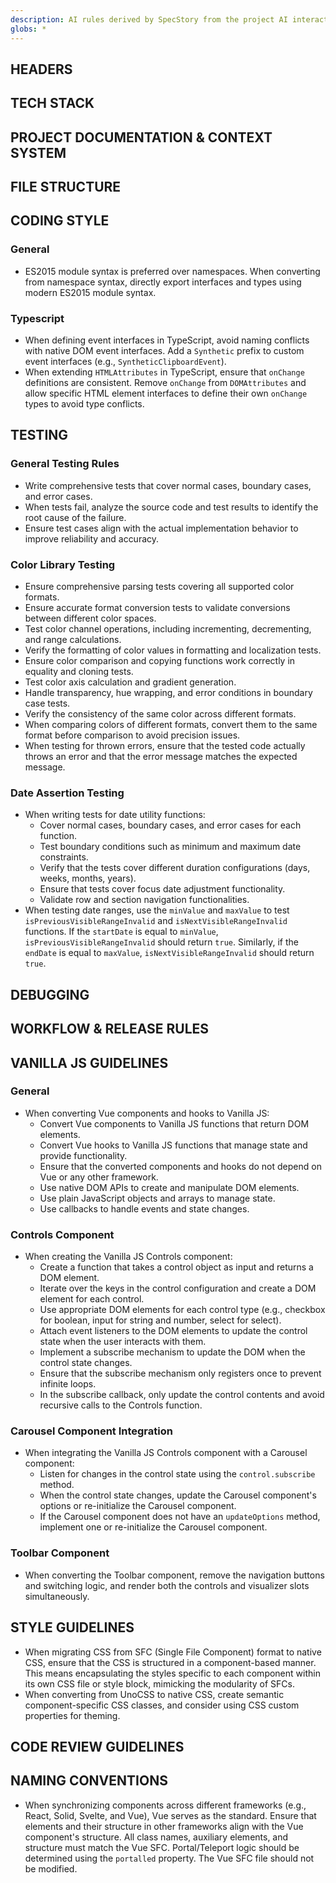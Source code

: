 ```yaml
---
description: AI rules derived by SpecStory from the project AI interaction history
globs: *
---
```


## HEADERS

## TECH STACK

## PROJECT DOCUMENTATION & CONTEXT SYSTEM

## FILE STRUCTURE

## CODING STYLE

### General

- ES2015 module syntax is preferred over namespaces. When converting from namespace syntax, directly export interfaces and types using modern ES2015 module syntax.

### Typescript

- When defining event interfaces in TypeScript, avoid naming conflicts with native DOM event interfaces. Add a `Synthetic` prefix to custom event interfaces (e.g., `SyntheticClipboardEvent`).
- When extending `HTMLAttributes` in TypeScript, ensure that `onChange` definitions are consistent. Remove `onChange` from `DOMAttributes` and allow specific HTML element interfaces to define their own `onChange` types to avoid type conflicts.

## TESTING

### General Testing Rules
- Write comprehensive tests that cover normal cases, boundary cases, and error cases.
- When tests fail, analyze the source code and test results to identify the root cause of the failure.
- Ensure test cases align with the actual implementation behavior to improve reliability and accuracy.

### Color Library Testing
- Ensure comprehensive parsing tests covering all supported color formats.
- Ensure accurate format conversion tests to validate conversions between different color spaces.
- Test color channel operations, including incrementing, decrementing, and range calculations.
- Verify the formatting of color values in formatting and localization tests.
- Ensure color comparison and copying functions work correctly in equality and cloning tests.
- Test color axis calculation and gradient generation.
- Handle transparency, hue wrapping, and error conditions in boundary case tests.
- Verify the consistency of the same color across different formats.
- When comparing colors of different formats, convert them to the same format before comparison to avoid precision issues.
- When testing for thrown errors, ensure that the tested code actually throws an error and that the error message matches the expected message.

### Date Assertion Testing

- When writing tests for date utility functions:
    - Cover normal cases, boundary cases, and error cases for each function.
    - Test boundary conditions such as minimum and maximum date constraints.
    - Verify that the tests cover different duration configurations (days, weeks, months, years).
    - Ensure that tests cover focus date adjustment functionality.
    - Validate row and section navigation functionalities.
- When testing date ranges, use the `minValue` and `maxValue` to test `isPreviousVisibleRangeInvalid` and `isNextVisibleRangeInvalid` functions. If the `startDate` is equal to `minValue`, `isPreviousVisibleRangeInvalid` should return `true`. Similarly, if the `endDate` is equal to `maxValue`, `isNextVisibleRangeInvalid` should return `true`.

## DEBUGGING

## WORKFLOW & RELEASE RULES

## VANILLA JS GUIDELINES

### General
- When converting Vue components and hooks to Vanilla JS:
    - Convert Vue components to Vanilla JS functions that return DOM elements.
    - Convert Vue hooks to Vanilla JS functions that manage state and provide functionality.
    - Ensure that the converted components and hooks do not depend on Vue or any other framework.
    - Use native DOM APIs to create and manipulate DOM elements.
    - Use plain JavaScript objects and arrays to manage state.
    - Use callbacks to handle events and state changes.

### Controls Component
- When creating the Vanilla JS Controls component:
    - Create a function that takes a control object as input and returns a DOM element.
    - Iterate over the keys in the control configuration and create a DOM element for each control.
    - Use appropriate DOM elements for each control type (e.g., checkbox for boolean, input for string and number, select for select).
    - Attach event listeners to the DOM elements to update the control state when the user interacts with them.
    - Implement a subscribe mechanism to update the DOM when the control state changes.
    - Ensure that the subscribe mechanism only registers once to prevent infinite loops.
    - In the subscribe callback, only update the control contents and avoid recursive calls to the Controls function.

### Carousel Component Integration
- When integrating the Vanilla JS Controls component with a Carousel component:
    - Listen for changes in the control state using the `control.subscribe` method.
    - When the control state changes, update the Carousel component's options or re-initialize the Carousel component.
    - If the Carousel component does not have an `updateOptions` method, implement one or re-initialize the Carousel component.

### Toolbar Component
- When converting the Toolbar component, remove the navigation buttons and switching logic, and render both the controls and visualizer slots simultaneously.

## STYLE GUIDELINES

- When migrating CSS from SFC (Single File Component) format to native CSS, ensure that the CSS is structured in a component-based manner. This means encapsulating the styles specific to each component within its own CSS file or style block, mimicking the modularity of SFCs.
- When converting from UnoCSS to native CSS, create semantic component-specific CSS classes, and consider using CSS custom properties for theming.

## CODE REVIEW GUIDELINES

## NAMING CONVENTIONS

- When synchronizing components across different frameworks (e.g., React, Solid, Svelte, and Vue), Vue serves as the standard. Ensure that elements and their structure in other frameworks align with the Vue component's structure. All class names, auxiliary elements, and structure must match the Vue SFC. Portal/Teleport logic should be determined using the `portalled` property. The Vue SFC file should not be modified.
